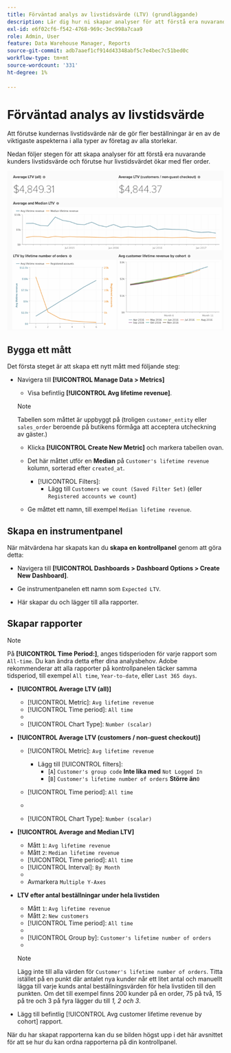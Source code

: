 ```yaml
---
title: Förväntad analys av livstidsvärde (LTV) (grundläggande)
description: Lär dig hur ni skapar analyser för att förstå era nuvarande kunders livstidsvärde och prognostiserar hur livstidsvärdet ökar med fler order.
exl-id: e6f02cf6-f542-4768-969c-3ec998a7caa9
role: Admin, User
feature: Data Warehouse Manager, Reports
source-git-commit: adb7aaef1cf914d43348abf5c7e4bec7c51bed0c
workflow-type: tm+mt
source-wordcount: '331'
ht-degree: 1%

---
```


# Förväntad analys av livstidsvärde

Att förutse kundernas livstidsvärde när de gör fler beställningar är en av de viktigaste aspekterna i alla typer av företag av alla storlekar.

Nedan följer stegen för att skapa analyser för att förstå era nuvarande kunders livstidsvärde och förutse hur livstidsvärdet ökar med fler order.

![förväntat värde för livstid](../../assets/expected_ltv_720.png)

## Bygga ett mått

Det första steget är att skapa ett nytt mått med följande steg:
* Navigera till **[!UICONTROL Manage Data > Metrics]**
   * Visa befintlig **[!UICONTROL Avg lifetime revenue]**.

  >[!NOTE]
  >
  >Tabellen som måttet är uppbyggt på (troligen `customer_entity` eller `sales_order` beroende på butikens förmåga att acceptera utcheckning av gäster.)

   * Klicka **[!UICONTROL Create New Metric]** och markera tabellen ovan.
   * Det här måttet utför en **Median** på `Customer's lifetime revenue` kolumn, sorterad efter `created_at`.
      * [!UICONTROL Filters]:
         * Lägg till `Customers we count (Saved Filter Set)` (eller `Registered accounts we count`)

   * Ge måttet ett namn, till exempel `Median lifetime revenue`.

## Skapa en instrumentpanel

När mätvärdena har skapats kan du **skapa en kontrollpanel** genom att göra detta:
* Navigera till **[!UICONTROL Dashboards > Dashboard Options > Create New Dashboard]**.
* Ge instrumentpanelen ett namn som `Expected LTV`.

* Här skapar du och lägger till alla rapporter.

## Skapar rapporter

>[!NOTE]
>
>På **[!UICONTROL Time Period:]**, anges tidsperioden för varje rapport som `All-time`. Du kan ändra detta efter dina analysbehov. Adobe rekommenderar att alla rapporter på kontrollpanelen täcker samma tidsperiod, till exempel `All time`, `Year-to-date`, eller `Last 365 days`.

* **[!UICONTROL Average LTV (all)]**
   * [!UICONTROL Metric]: `Avg lifetime revenue`
   * [!UICONTROL Time period]: `All time`
   * 
     [!UICONTROL-intervall]: `None`
   * [!UICONTROL Chart Type]: `Number (scalar)`

* **[!UICONTROL Average LTV (customers / non-guest checkout)]**
   * [!UICONTROL Metric]: `Avg lifetime revenue`
      * Lägg till [!UICONTROL filters]:
         * [`A`] `Customer's group code` **Inte lika med** `Not Logged In`
         * [`B`] `Customer's lifetime number of orders` **Större än**`0`

   * [!UICONTROL Time period]: `All time`
   * 
     [!UICONTROL-intervall]: `None`
   * [!UICONTROL Chart Type]: `Number (scalar)`

* **[!UICONTROL Average and Median LTV]**
   * Mått `1`: `Avg lifetime revenue`
   * Mått `2`: `Median lifetime revenue`
   * [!UICONTROL Time period]: `All time`
   * [!UICONTROL Interval]: `By Month`
   * 
     [!UICONTROL-diagramtyp]: `Line`
   * Avmarkera `Multiple Y-Axes`

* **LTV efter antal beställningar under hela livstiden**
   * Mått `1`: `Avg lifetime revenue`
   * Mått `2`: `New customers`
   * [!UICONTROL Time period]: `All time`
   * 
     [!UICONTROL-intervall]: `None`
   * [!UICONTROL Group by]: `Customer's lifetime number of orders`
   * 
     [!UICONTROL-diagramtyp]: `Line`

  >[!NOTE]
  >
  >Lägg inte till alla värden för `Customer's lifetime number of orders`. Titta istället på en punkt där antalet nya kunder når ett litet antal och manuellt lägga till varje kunds antal beställningsvärden för hela livstiden till den punkten. Om det till exempel finns 200 kunder på en order, 75 på två, 15 på tre och 3 på fyra lägger du till *1, 2 och 3*.

* Lägg till befintlig [!UICONTROL Avg customer lifetime revenue by cohort] rapport.

När du har skapat rapporterna kan du se bilden högst upp i det här avsnittet för att se hur du kan ordna rapporterna på din kontrollpanel.
